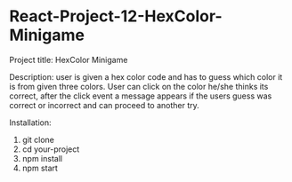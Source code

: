 # React-Project-12-HexColor-Minigame

Project title: HexColor Minigame

Description:
user is given a hex color code and has to guess which color it is from given three colors.
User can click on the color he/she thinks its correct, after the click event a message appears if the users guess was correct or incorrect and can proceed to another try.

Installation:
1. git clone
2. cd your-project
3. npm install
4. npm start
